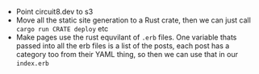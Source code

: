 - Point circuit8.dev to s3
- Move all the static site generation to a Rust crate, then we can just call `cargo run CRATE deploy` etc
- Make pages use the rust equvilant of `.erb` files. One variable thats passed into all the erb files is a list of the posts, each post has a category too from their YAML thing, so then we can use that in our `index.erb`
